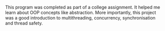 This program was completed as part of a college assignment. It helped me learn about OOP concepts like abstraction. More importantly, this project was a good introduction to multithreading, concurrency, synchronisation and thread safety.
